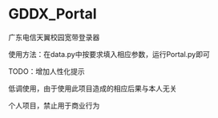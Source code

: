# GDDX_Portal
广东电信天翼校园宽带登录器

使用方法：在data.py中按要求填入相应参数，运行Portal.py即可


TODO：增加人性化提示


低调使用，由于使用此项目造成的相应后果与本人无关

个人项目，禁止用于商业行为
